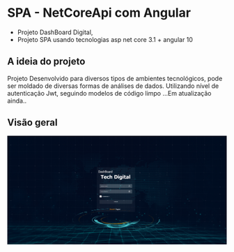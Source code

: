 # SPA - NetCoreApi com Angular

- Projeto DashBoard Digital, 
- Projeto SPA usando tecnologias asp net core 3.1 + angular 10

## A ideia do projeto
Projeto Desenvolvido para diversos tipos de ambientes tecnológicos, pode ser moldado de diversas formas de análises de dados. Utilizando nível de autenticação Jwt, seguindo modelos de código limpo ...Em atualização ainda..

## Visão geral
![](/docs/TelaLogin.png)
